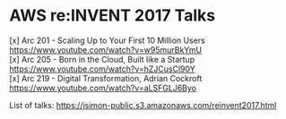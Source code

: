 # AWS re:INVENT 2017 Talks

[x] Arc 201 - Scaling Up to Your First 10 Million Users https://www.youtube.com/watch?v=w95murBkYmU  
[x] Arc 205 - Born in the Cloud, Built like a Startup https://www.youtube.com/watch?v=hZJCusCl90Y  
[x] Arc 219 - Digital Transformation, Adrian Cockroft https://www.youtube.com/watch?v=aLSFGLJ6Byo  

List of talks: https://jsimon-public.s3.amazonaws.com/reinvent2017.html

